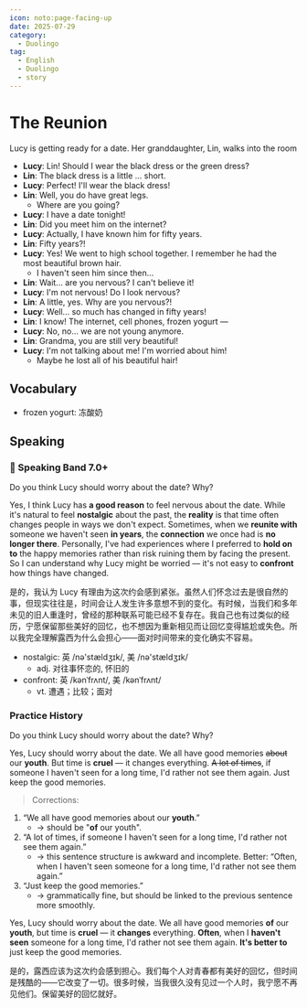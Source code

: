 ```yaml
---
icon: noto:page-facing-up
date: 2025-07-29
category:
  - Duolingo
tag:
  - English
  - Duolingo
  - story
---
```


# The Reunion

Lucy is getting ready for a date. Her granddaughter, Lin, walks into the room

- **Lucy**: Lin! Should I wear the black dress or the green dress?
- **Lin**: The black dress is a little ... short.
- **Lucy**: Perfect! I'll wear the black dress!
- **Lin**: Well, you do have great legs.
  - Where are you going?
- **Lucy**: I have a date tonight!
- **Lin**: Did you meet him on the internet?
- **Lucy**: Actually, I have known him for fifty years.
- **Lin**: Fifty years?!
- **Lucy**: Yes! We went to high school together. I remember he had the most beautiful brown hair.
  - I haven't seen him since then...
- **Lin**: Wait... are you nervous? I can't believe it!
- **Lucy**: I'm not nervous! Do I look nervous?
- **Lin**: A little, yes. Why are you nervous?!
- **Lucy**: Well... so much has changed in fifty years!
- **Lin**: I know! The internet, cell phones, frozen yogurt —
- **Lucy**: No, no... we are not young anymore.
- **Lin**: Grandma, you are still very beautiful!
- **Lucy**: I'm not talking about me! I'm worried about him!
  - Maybe he lost all of his beautiful hair!

## Vocabulary

- frozen yogurt: 冻酸奶

## Speaking

### 🌟 Speaking Band 7.0+

Do you think Lucy should worry about the date? Why?

Yes, I think Lucy has **a good reason** to feel nervous about the date. While it's natural to feel **nostalgic** about the past, the **reality** is that time often changes people in ways we don't expect. Sometimes, when we **reunite with** someone we haven't seen **in years**, the **connection** we once had is **no longer there**. Personally, I've had experiences where I preferred to **hold on to** the happy memories rather than risk ruining them by facing the present. So I can understand why Lucy might be worried — it's not easy to **confront** how things have changed.

是的，我认为 Lucy 有理由为这次约会感到紧张。虽然人们怀念过去是很自然的事，但现实往往是，时间会让人发生许多意想不到的变化。有时候，当我们和多年未见的旧人重逢时，曾经的那种联系可能已经不复存在。我自己也有过类似的经历，宁愿保留那些美好的回忆，也不想因为重新相见而让回忆变得尴尬或失色。所以我完全理解露西为什么会担心——面对时间带来的变化确实不容易。

- nostalgic: 英 /nə'stældʒɪk/, 美 /nə'stældʒɪk/
  - adj. 对往事怀恋的, 怀旧的
- confront: 英 /kənˈfrʌnt/, 美 /kənˈfrʌnt/
  - vt. 遭遇；比较；面对

### Practice History

Do you think Lucy should worry about the date? Why?

Yes, Lucy should worry about the date. We all have good memories ~~about~~ our **youth**. But time is **cruel** — it changes everything. ~~A lot of times~~, if someone I haven't seen for a long time, I'd rather not see them again. Just keep the good memories.

> Corrections:

1. “We all have good memories about our **youth**.”
   - → should be "**of** our youth".
2. “A lot of times, if someone I haven't seen for a long time, I'd rather not see them again.”
   - → this sentence structure is awkward and incomplete. Better: “Often, when I haven't seen someone for a long time, I'd rather not see them again.”
3. “Just keep the good memories.”
   - → grammatically fine, but should be linked to the previous sentence more smoothly.

Yes, Lucy should worry about the date. We all have good memories **of** our **youth**, but time is **cruel** — it **changes** everything. **Often**, when I **haven't seen** someone for a long time, I'd rather not see them again. **It's better to** just keep the good memories.

是的，露西应该为这次约会感到担心。我们每个人对青春都有美好的回忆，但时间是残酷的——它改变了一切。很多时候，当我很久没有见过一个人时，我宁愿不再见他们。保留美好的回忆就好。
